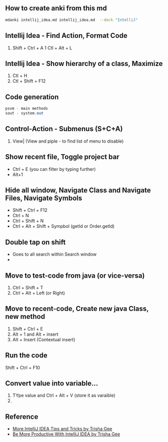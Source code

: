 ## How to create anki from this md

```bash
mdanki intellij_idea.md intellij_idea.md  --deck "IntelliJ"
```

## Intellij Idea - Find Action, Format Code

1. Shift + Ctrl + A
1  Ctl + Alt + L

## Intellij Idea - Show hierarchy of a class, Maximize

1. Ctl + H
1. Ctl + Shift + F12

## Code generation

```java
psvm - main methods
sout - system.out
```

## Control-Action - Submenus (S+C+A)

1. View| (View and piple - to find list of menu to disable)


## Show recent file, Toggle project bar

* Ctrl + E (you can filter by typing further)
* Alt+1

## Hide all window, Navigate Class and Navigate Files, Navigate Symbols

* Shift + Ctrl + F12
* Ctrl + N
* Ctrl + Shift + N
* Ctrl + Alt + Shift + Sympbol (getId or Order.getId)

## Double tap on shift

* Goes to all search within Search window
* 

## Move to test-code from java (or vice-versa)

1. Ctrl + Shift + T
1. Ctrl + Alt + Left (or Right)


## Move to recent-code, Create new java Class, new method

1. Shift + Ctrl + E
1. Alt + 1 and Alt + insert
1. Alt + Insert (Contextual insert)


## Run the code
Shift + Ctrl + F10

## Convert value into variable...

1. TYpe value and Ctrl + Alt + V (store it as varaible)
2. 



## Reference

* [More IntelliJ IDEA Tips and Tricks by Trisha Gee](https://www.youtube.com/watch?v=9AMcN-wkspU)
* [Be More Productive With IntelliJ IDEA by Trisha Gee](https://www.youtube.com/watch?v=CmPJzEqFS4s)